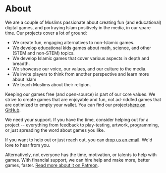# About

We are a couple of Muslims passionate about creating fun (and educational) digital games, and portraying Islam positively in the media, in our spare time. Our projects cover a lot of ground:

- We create fun, engaging alternatives to non-Islamic games.
- We develop educational kids games about math, science, and other (STEM and non-STEM) topics.
- We develop Islamic games that cover various aspects in depth and breadth.
- We showcase our voice, our values, and our culture to the media.
- We invite players to think from another perspective and learn more about Islam
- We teach Muslims about their religion.

Keeping our games free (and open-source) is part of our core values. We strive to create games that are enjoyable and fun, not ad-riddled games that are optimized to empty your wallet. You can find our projects [​here on GitHub](https://github.com/deengames).

We need your support. If you have the time, consider helping out for a project -- everything from feedback to play-testing, artwork, programming, or just spreading the word about games you like.

If you want to help out or just reach out, you can [drop us an email](mailto:nightbladecodes@gmail.com). We'd love to hear from you.

Alternatively, not everyone has the time, motivation, or talents to help with games. With financial support, we can hire help and make more, better games, faster. <a href="https://www.patreon.com/DeenGames">Read more about it on Patreon</a>.
